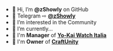 - 👋 Hi, I’m **@zShowly** on GitHub
- 🔵 Telegram ⇨ [**@zShowly**](https://t.me/zShowly)
- 👀 I’m interested in the Community
- 🌱 I’m currently...
- 💠 I'm **Manager** of [**Yo-Kai Watch Italia**](https://discord.gg/ZMadQq5wpZ)
- 🔰 I'm **Owner** of [**CraftUnity**](https://discord.craftunity.it)


<!---
zShowly/zShowly is a ✨ special ✨ repository because its `README.md` (this file) appears on your GitHub profile.
You can click the Preview link to take a look at your changes.
--->
